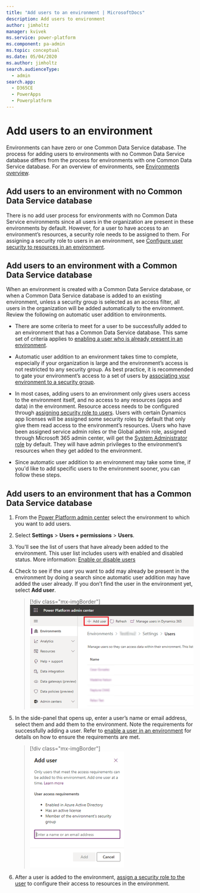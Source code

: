 ```yaml
---
title: "Add users to an environment | MicrosoftDocs"
description: Add users to environment 
author: jimholtz
manager: kvivek
ms.service: power-platform
ms.component: pa-admin
ms.topic: conceptual
ms.date: 05/04/2020
ms.author: jimholtz
search.audienceType: 
  - admin
search.app: 
  - D365CE
  - PowerApps
  - Powerplatform
---
```

# Add users to an environment 

Environments can have zero or one Common Data Service database. The process for adding users to environments with no Common Data Service database differs from the process for environments with one Common Data Service database. For an overview of environments, see [Environments overview](environments-overview.md). 

## Add users to an environment with no Common Data Service database 

There is no add user process for environments with no Common Data Service environments since all users in the organization are present in these environments by default. However, for a user to have access to an environment’s resources, a security role needs to be assigned to them. For assigning a security role to users in an environment, see [Configure user security to resources in an environment](database-security.md). 

## Add users to an environment with a Common Data Service database 

When an environment is created with a Common Data Service database, or when a Common Data Service database is added to an existing environment, unless a security group is selected as an access filter, all users in the organization will be added automatically to the environment. Review the following on automatic user addition to environments. 

- There are some criteria to meet for a user to be successfully added to an environment that has a Common Data Service database. This same set of criteria applies to [enabling a user who is already present in an environment](create-users-assign-online-security-roles.md#enable-or-disable-users).

- Automatic user addition to an environment takes time to complete, especially if your organization is large and the environment’s access is not restricted to any security group. As best practice, it is recommended to gate your environment’s access to a set of users by [associating your environment to a security group](control-user-access.md). 

- In most cases, adding users to an environment only gives users access to the environment itself, and no access to any resources (apps and data) in the environment. Resource access needs to be configured through [assigning security role to users](database-security.md). Users with certain Dynamics app licenses will be assigned some security roles by default that only give them read access to the environment’s resources. Users who have been assigned service admin roles or the Global admin role, assigned through Microsoft 365 admin center, will get the [System Administrator role](database-security.md#predefined-security-roles) by default. They will have admin privileges to the environment’s resources when they get added to the environment. 

- Since automatic user addition to an environment may take some time, if you'd like to add specific users to the environment sooner, you can follow these steps. 

## Add users to an environment that has a Common Data Service database 

1. From the [Power Platform admin center](https://admin.powerplatform.microsoft.com) select the environment to which you want to add users. 

2. Select **Settings** > **Users + permissions** > **Users**. 

3. You'll see the list of users that have already been added to the environment. This user list includes users with enabled and disabled status. More information: [Enable or disable users](create-users-assign-online-security-roles.md#enable-or-disable-users) 

4. Check to see if the user you want to add may already be present in the environment by doing a search since automatic user addition may have added the user already. If you don’t find the user in the environment yet, select **Add user**. 

   > [!div class="mx-imgBorder"] 
   > ![Add user](media/add-user.png "Add user")

6. In the side-panel that opens up, enter a user’s name or email address, select them and add them to the environment. Note the requirements for successfully adding a user. Refer to [enable a user in an environment](create-users-assign-online-security-roles.md#enable-or-disable-users) for details on how to ensure the requirements are met. 

   > [!div class="mx-imgBorder"] 
   > ![Enter name](media/add-user-enter-name.png "Enter name")

7. After a user is added to the environment, [assign a security role to the user](database-security.md) to configure their access to resources in the environment. 